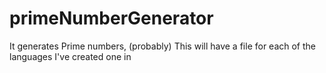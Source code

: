 # primeNumberGenerator
It generates Prime numbers, (probably)
This will have a file for each of the languages I've created one in
